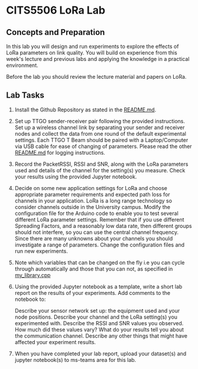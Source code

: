 # CITS5506 LoRa Lab

## Concepts and Preparation
In this lab you will design and run experiments to explore the effects of LoRa parameters on link quality. You will build on experience from this week's lecture and previous labs and applying the knowledge in a practical environment.

Before the lab you should review the lecture material and papers on LoRa.

## Lab Tasks
1. Install the Github Repository as stated in the [README.md](/README.md).

2. Set up TTGO sender-receiver pair following the provided instructions. Set up a wireless channel link by separating your sender and receiver nodes and collect the data from one round of the default experimental settings.  Each TTGO T Beam should be paired with a Laptop/Computer via USB cable for ease of changing of parameters. Please read the other [README.md](/Log_Files/README.md) for logging instructions.

3. Record the PacketRSSI, RSSI and SNR, along with the LoRa parameters used and details of the channel for the setting(s) you measure.  Check your results using the provided Jupyter notebook.

4. Decide on some new application settings for LoRa and choose appropriate parameter requirements and expected path loss for channels in your application. LoRa is a long range technology so consider channels outside in the University campus.  Modify the configuration file for the Arduino code to enable you to test several different LoRa parameter settings. Remember that if you use different Spreading Factors, and a reasonably low data rate, then different groups should not interfere, so you can use the central channel frequency.  Since there are many unknowns about your channels you should investigate a range of parameters. Change the configuration files and run new experiments.

5. Note which variables that can be changed on the fly i.e you can cycle through automatically and those that you can not, as specified in [my_library.cpp](/My_Library/my_library.cpp)

6. Using the provided Jupyter notebook as a template, write a short lab report on the results of your experiments.  Add comments to the notebook to:

    Describe your sensor network set up: the equipment used and your node positions.
    Describe your channel and the LoRa setting(s) you experimented with.
    Describe the RSSI and SNR values you observed. How much did these values vary? What do your results tell you about the communication channel.
    Describe any other things that might have affected your experiment results.
    
7. When you have completed your lab report, upload your dataset(s) and jupyter notebook(s) to ms-teams area for this lab.  
